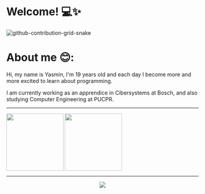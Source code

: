 # Welcome!  💻✨

![github-contribution-grid-snake](https://github.com/yas-cm/yas-cm/assets/138698763/d585d122-8278-4398-9794-321160b7ed8c)

</div>

# About me 😊:
  Hi, my name is Yasmin, I'm 19 years old and each day I become more and more excited to learn about programming.
</div>
  I am currently working as an apprendice in Cibersystems at Bosch, and also studying Computer Engineering at PUCPR.


---

<img align="left" height="150em" src="https://github-readme-stats.vercel.app/api/top-langs/?username=yas-cm&layout=compact&hide_border=false&langs_count=7&theme=nightowl"/>
<img align="center" height="150em" src="https://github-readme-streak-stats.herokuapp.com/?user=yas-cm&layout=compact&hide_border=false&langs_count=7&theme=nightowl"/>

</div>

---

<div align="center"> 
  
  [![](https://visitcount.itsvg.in/api?id=yascm&label=Profile%20Views&color=11&icon=9&pretty=true)](https://visitcount.itsvg.in)

</div>
